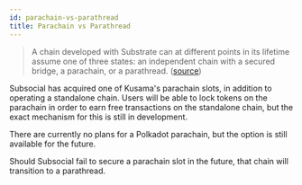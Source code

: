 ```yaml
---
id: parachain-vs-parathread
title: Parachain vs Parathread
---
```


> A chain developed with Substrate can at different points in its lifetime assume one of three
states: an independent chain with a secured bridge, a parachain, or a parathread. ([source](https://wiki.polkadot.network/docs/ru/learn-parathreads))

Subsocial has acquired one of Kusama's parachain slots, in addition to operating a standalone chain.
Users will be able to lock tokens on the parachain in order to earn free transactions on the standalone chain, 
but the exact mechanism for this is still in development.

There are currently no plans for a Polkadot parachain, but the option is still available for the future.

Should Subsocial fail to secure a parachain slot in the future, that chain will transition to a parathread.
